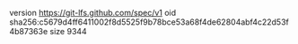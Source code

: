 version https://git-lfs.github.com/spec/v1
oid sha256:c5679d4ff6411002f8d5525f9b78bce53a68f4de62804abf4c22d53f4b87363e
size 9344
